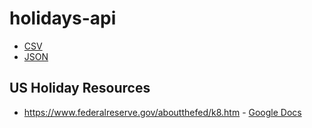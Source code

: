 # holidays-api

- [CSV](https://github.com/blairanderson/holidays-api/blob/master/holiday-data.csv)
- [JSON](https://github.com/blairanderson/holidays-api/blob/master/holiday-data.json)

## US Holiday Resources

- https://www.federalreserve.gov/aboutthefed/k8.htm - [Google Docs](https://docs.google.com/spreadsheets/d/15oTB3jTVdRYW-oTALPVXmZXVITDj6wJgPhSMmMhSw8o)

